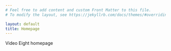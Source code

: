 ```yaml
---
# Feel free to add content and custom Front Matter to this file.
# To modify the layout, see https://jekyllrb.com/docs/themes/#overriding-theme-defaults

layout: default
title: Homepage
---
```

Video Eight homepage

<!-- This is my homepage.

blah blah blah

I like baseball, in fact I like it so much that [I do research on it.](/research/)

I look at baseball scores on [ESPN](https://espn.com)

![A baseball player](/baseball.jpg) -->